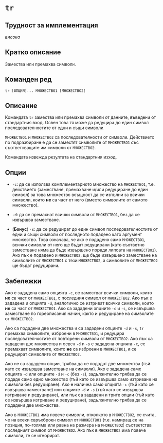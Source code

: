 # `tr`

## Трудност за имплементация

*висока*

## Кратко описание

Замества или премахва символи.

## Команден ред

    tr [ОПЦИЯ]... МНОЖЕСТВО1 [МНОЖЕСТВО2]

## Описание

Командата `tr` замества или премахва символи от данните, въведени от стандартния вход.  Освен това тя може да редуцира до един символ последователностите от едни и същи символи.

`МНОЖЕСТВО1` и `МНОЖЕСТВО2` са последователности от символи.  Действието по подразбиране е да се заместят символите от `МНОЖЕСТВО1` със съответсващите им символи от `МНОЖЕСТВО2`.

Командата извежда резултата на стандартния изход.

## Опции

* `-c`: да се използва комплементарното множество на `МНОЖЕСТВО1`, т.е. действието (заместване, премахване и/или редуциране до един символ) за това множество всъщност да се изпълни за всички символи, които **не** са част от него (вместо символите от самото множество).

* `-d`: да се премахнат всички символи от `МНОЖЕСТВО1`, без да се извършва заместване.

* (**Бонус**) `-s`: да се редуцират до един символ последователностите от едни и същи символи от последното подадено като аргумент множество.  Това означава, че ако е подадено само `МНОЖЕСТВО1`, всички символи от него ще бъдат редуцирани (като съответно заместване няма да бъде извършено поради липсата на `МНОЖЕСТВО2`).  Ако пък е подадено и `МНОЖЕСТВО2`, ще бъде извършено заместване на символите от `МНОЖЕСТВО1` с тези `МНОЖЕСТВО2`, а символите от `МНОЖЕСТВО2` ще бъдат редуцирани.

## Забележки

Ако е зададена само опцията `-c`, се заместват всички символи, които **не** са част от `МНОЖЕСТВО1`, с последния символ от `МНОЖЕСТВО2`.  Ако пък е зададена и опцията `-d`, аналогично се изтриват всички символи, които **не** са част от `МНОЖЕСТВО1`.  Ако са зададени опциите `-c` и `-s`, се извършва заместване по гореописания начин, както и редуциране на символите от `МНОЖЕСТВО2`. 

Ако са подадени две множества и са зададени опциите `-d` и `-s`, `tr` премахва символите, изброени в `МНОЖЕСТВО1`, и редуцира последователностите от повторени символи от `МНОЖЕСТВО2`.  Ако пък са зададени две множества и освен `-d` и `-s` е зададена опцията `-c`, се премахват символите, които **не** са изброени в `МНОЖЕСТВО1`, и се редуцират символите от `МНОЖЕСТВО2`.

Ако не са зададени опции, трябва да се подадат две множества (тъй като се извършва заместване на символи).  Ако е зададена само опцията `-d` или опциите `-d` и `-c` (без `-s`), задължително трябва да се подаде само едно множество (тъй като се извършва само изтриване на символи без редуциране).  Ако е налична само опцията `-c` (тъй като се извършва заместване) или опциите `-d` и `-s` (тъй като се извършва изтриване и редуциране), или пък са зададени и трите опции (тъй като се извършва изтриване и редуциране), задължително трябва да се подадени две множества.

Ако в `МНОЖЕСТВО1` има повече символи, отколкото в `МНОЖЕСТВО2`, се счита, че на всеки свръхброен символ от `МНОЖЕСТВО1` (т.е. намиращ се на позиция, по-голяма или равна на размера на `МНОЖЕСТВО2`) съответства последният символ от `МНОЖЕСТВО2`.  Ако пък в `МНОЖЕСТВО2` има повече символи, те се игнорират.
